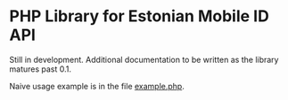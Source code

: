 # PHP Library for Estonian Mobile ID API

Still in development. Additional documentation to be written as the library matures past 0.1.

Naive usage example is in the file [example.php](example.php).
